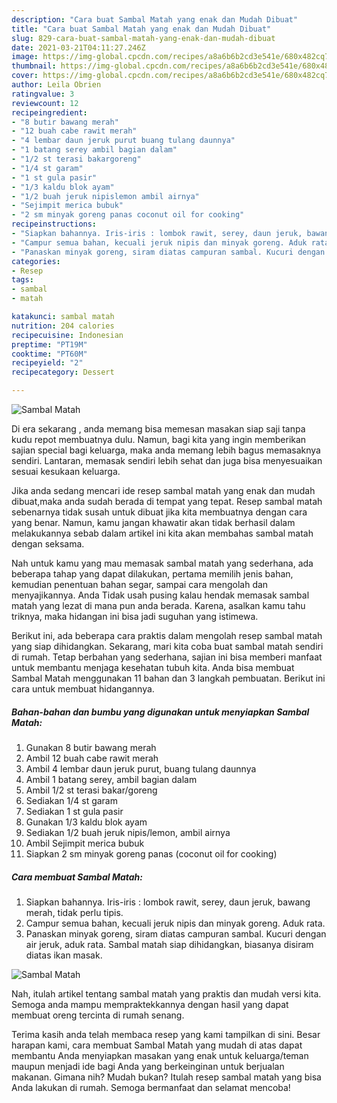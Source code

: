 ```yaml
---
description: "Cara buat Sambal Matah yang enak dan Mudah Dibuat"
title: "Cara buat Sambal Matah yang enak dan Mudah Dibuat"
slug: 829-cara-buat-sambal-matah-yang-enak-dan-mudah-dibuat
date: 2021-03-21T04:11:27.246Z
image: https://img-global.cpcdn.com/recipes/a8a6b6b2cd3e541e/680x482cq70/sambal-matah-foto-resep-utama.jpg
thumbnail: https://img-global.cpcdn.com/recipes/a8a6b6b2cd3e541e/680x482cq70/sambal-matah-foto-resep-utama.jpg
cover: https://img-global.cpcdn.com/recipes/a8a6b6b2cd3e541e/680x482cq70/sambal-matah-foto-resep-utama.jpg
author: Leila Obrien
ratingvalue: 3
reviewcount: 12
recipeingredient:
- "8 butir bawang merah"
- "12 buah cabe rawit merah"
- "4 lembar daun jeruk purut buang tulang daunnya"
- "1 batang serey ambil bagian dalam"
- "1/2 st terasi bakargoreng"
- "1/4 st garam"
- "1 st gula pasir"
- "1/3 kaldu blok ayam"
- "1/2 buah jeruk nipislemon ambil airnya"
- "Sejimpit merica bubuk"
- "2 sm minyak goreng panas coconut oil for cooking"
recipeinstructions:
- "Siapkan bahannya. Iris-iris : lombok rawit, serey, daun jeruk, bawang merah, tidak perlu tipis."
- "Campur semua bahan, kecuali jeruk nipis dan minyak goreng. Aduk rata."
- "Panaskan minyak goreng, siram diatas campuran sambal. Kucuri dengan air jeruk, aduk rata. Sambal matah siap dihidangkan, biasanya disiram diatas ikan masak."
categories:
- Resep
tags:
- sambal
- matah

katakunci: sambal matah 
nutrition: 204 calories
recipecuisine: Indonesian
preptime: "PT19M"
cooktime: "PT60M"
recipeyield: "2"
recipecategory: Dessert

---
```



![Sambal Matah](https://img-global.cpcdn.com/recipes/a8a6b6b2cd3e541e/680x482cq70/sambal-matah-foto-resep-utama.jpg)

Di era  sekarang , anda memang bisa memesan masakan siap saji tanpa kudu repot membuatnya dulu. Namun, bagi kita yang ingin memberikan sajian special bagi keluarga, maka anda memang lebih bagus memasaknya sendiri. Lantaran, memasak sendiri lebih sehat dan juga bisa menyesuaikan sesuai kesukaan keluarga.

Jika anda sedang mencari ide resep sambal matah yang enak dan mudah dibuat,maka anda sudah berada di tempat yang tepat. Resep sambal matah  sebenarnya tidak susah untuk dibuat jika kita membuatnya dengan cara yang benar. Namun, kamu jangan khawatir akan tidak berhasil dalam melakukannya 
sebab dalam artikel ini kita akan membahas sambal matah dengan seksama.  



Nah untuk kamu yang mau memasak sambal matah yang sederhana, ada beberapa tahap yang dapat dilakukan, pertama memilih jenis bahan, kemudian penentuan bahan segar, sampai cara mengolah dan menyajikannya. Anda Tidak usah pusing kalau hendak memasak sambal matah yang lezat di mana pun anda berada. Karena, asalkan kamu  tahu triknya, maka hidangan ini bisa jadi suguhan yang istimewa.

Berikut ini, ada beberapa cara praktis  dalam mengolah resep sambal matah yang siap dihidangkan. Sekarang, mari kita coba buat sambal matah sendiri di rumah. Tetap berbahan yang sederhana, sajian ini bisa memberi manfaat untuk membantu menjaga kesehatan tubuh kita. Anda bisa membuat Sambal Matah menggunakan 11 bahan dan 3 langkah pembuatan. Berikut ini cara untuk membuat hidangannya.

<!--inarticleads1-->

##### Bahan-bahan dan bumbu yang digunakan untuk menyiapkan Sambal Matah:

1. Gunakan 8 butir bawang merah
1. Ambil 12 buah cabe rawit merah
1. Ambil 4 lembar daun jeruk purut, buang tulang daunnya
1. Ambil 1 batang serey, ambil bagian dalam
1. Ambil 1/2 st terasi bakar/goreng
1. Sediakan 1/4 st garam
1. Sediakan 1 st gula pasir
1. Gunakan 1/3 kaldu blok ayam
1. Sediakan 1/2 buah jeruk nipis/lemon, ambil airnya
1. Ambil Sejimpit merica bubuk
1. Siapkan 2 sm minyak goreng panas (coconut oil for cooking)




<!--inarticleads2-->

##### Cara membuat Sambal Matah:

1. Siapkan bahannya. Iris-iris : lombok rawit, serey, daun jeruk, bawang merah, tidak perlu tipis.
1. Campur semua bahan, kecuali jeruk nipis dan minyak goreng. Aduk rata.
1. Panaskan minyak goreng, siram diatas campuran sambal. Kucuri dengan air jeruk, aduk rata. Sambal matah siap dihidangkan, biasanya disiram diatas ikan masak.
<img src="//assets-global.cpcdn.com/assets/icons/button_play-2c75c40dde080a61004c1f40b05d8f140eaff45d7e9e6481dc71c63d2e7c4909.png" alt="Sambal Matah">



Nah, itulah artikel tentang  sambal matah  yang praktis dan mudah versi kita. Semoga anda mampu mempraktekkannya dengan hasil yang dapat membuat oreng tercinta di rumah senang. 

Terima kasih anda telah membaca resep yang kami tampilkan di sini. Besar harapan kami, cara membuat  Sambal Matah yang mudah di atas dapat membantu Anda menyiapkan masakan yang enak untuk keluarga/teman maupun menjadi ide bagi Anda yang berkeinginan untuk berjualan makanan. Gimana nih? Mudah bukan? Itulah resep sambal matah yang bisa Anda lakukan di rumah. Semoga bermanfaat dan selamat mencoba!


